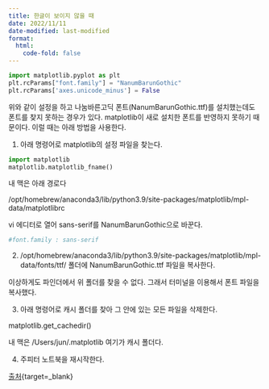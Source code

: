 ```yaml
---
title: 한글이 보이지 않을 때
date: 2022/11/11
date-modified: last-modified
format: 
  html:
    code-fold: false
---
```


```python
import matplotlib.pyplot as plt
plt.rcParams["font.family"] = "NanumBarunGothic"
plt.rcParams['axes.unicode_minus'] = False
```

위와 같이 설정을 하고 나눔바른고딕 폰트(NanumBarunGothic.ttf)를 설치했는데도 폰트를 찾지 못하는 경우가 있다. matplotlib이 새로 설치한 폰트를 반영하지 못하기 때문이다. 이럴 때는 아래 방법을 사용한다.

1. 아래 명령어로 matplotlib의 설정 파일을 찾는다.

```python
import matplotlib
matplotlib.matplotlib_fname()
```

내 맥은 아래 경로다

/opt/homebrew/anaconda3/lib/python3.9/site-packages/matplotlib/mpl-data/matplotlibrc

vi 에디터로 열어 sans-serif를 NanumBarunGothic으로 바꾼다.

```python
#font.family : sans-serif
```

2. /opt/homebrew/anaconda3/lib/python3.9/site-packages/matplotlib/mpl-data/fonts/ttf/ 폴더에 NanumBarunGothic.ttf 파일을 복사한다.

이상하게도 파인더에서 위 폴더를 찾을 수 없다. 그래서 터미널을 이용해서 폰트 파일을 복사했다.

3. 아래 명령어로 캐시 폴더를 찾아 그 안에 있는 모든 파일을 삭제한다.

matplotlib.get_cachedir()

내 맥은 /Users/jun/.matplotlib 여기가 캐시 폴더다.

4. 주피터 노트북을 재시작한다.

[출처](https://seong6496.tistory.com/95){target=_blank}